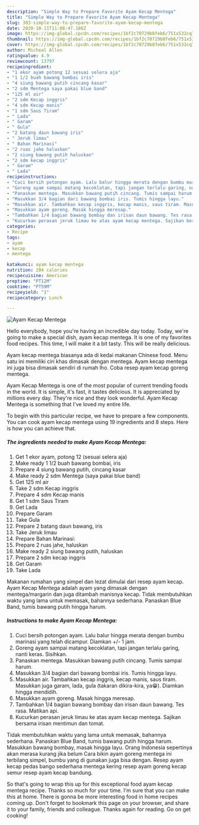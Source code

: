 ```yaml
---
description: "Simple Way to Prepare Favorite Ayam Kecap Mentega"
title: "Simple Way to Prepare Favorite Ayam Kecap Mentega"
slug: 303-simple-way-to-prepare-favorite-ayam-kecap-mentega
date: 2020-10-11T11:08:47.186Z
image: https://img-global.cpcdn.com/recipes/1bf2c70729b8feb6/751x532cq70/ayam-kecap-mentega-foto-resep-utama.jpg
thumbnail: https://img-global.cpcdn.com/recipes/1bf2c70729b8feb6/751x532cq70/ayam-kecap-mentega-foto-resep-utama.jpg
cover: https://img-global.cpcdn.com/recipes/1bf2c70729b8feb6/751x532cq70/ayam-kecap-mentega-foto-resep-utama.jpg
author: Micheal Allen
ratingvalue: 4.9
reviewcount: 13797
recipeingredient:
- "1 ekor ayam potong 12 sesuai selera aja"
- "1 1/2 buah bawang bombai iris"
- "4 siung bawang putih cincang kasar"
- "2 sdm Mentega saya pakai blue band"
- "125 ml air"
- "2 sdm Kecap inggris"
- "4 sdm Kecap manis"
- "1 sdm Saus Tiram"
- " Lada"
- " Garam"
- " Gula"
- "2 batang daun bawang iris"
- " Jeruk limau"
- " Bahan Marinasi"
- "2 ruas jahe haluskan"
- "2 siung bawang putih haluskan"
- "2 sdm kecap inggris"
- " Garam"
- " Lada"
recipeinstructions:
- "Cuci bersih potongan ayam. Lalu balur hingga merata dengan bumbu marinasi yang telah dicampur. Diamkan +/- 1 jam."
- "Goreng ayam sampai matang kecoklatan, tapi jangan terlalu garing, nanti keras. Sisihkan."
- "Panaskan mentega. Masukkan bawang putih cincang. Tumis sampai harum."
- "Masukkan 3/4 bagian dari bawang bombai iris. Tumis hingga layu."
- "Masukkan air. Tambahkan kecap inggris, kecap manis, saus tiram. Masukkan juga garam, lada, gula (takaran dikira-kira, ya😁). Diamkan hingga mendidih."
- "Masukkan ayam goreng. Masak hingga meresap."
- "Tambahkan 1/4 bagian bawang bombay dan irisan daun bawang. Tes rasa. Matikan api."
- "Kucurkan perasan jeruk limau ke atas ayam kecap mentega. Sajikan bersama irisan mentimun dan tomat."
categories:
- Recipe
tags:
- ayam
- kecap
- mentega

katakunci: ayam kecap mentega 
nutrition: 284 calories
recipecuisine: American
preptime: "PT12M"
cooktime: "PT59M"
recipeyield: "1"
recipecategory: Lunch

---
```



![Ayam Kecap Mentega](https://img-global.cpcdn.com/recipes/1bf2c70729b8feb6/751x532cq70/ayam-kecap-mentega-foto-resep-utama.jpg)

Hello everybody, hope you're having an incredible day today. Today, we're going to make a special dish, ayam kecap mentega. It is one of my favorites food recipes. This time, I will make it a bit tasty. This will be really delicious.

Ayam kecap mentega biasanya ada di kedai makanan Chinese food. Menu satu ini memiliki ciri khas dimasak dengan mentega. Ayam kecap mentega ini juga bisa dimasak sendiri di rumah lho. Coba resep ayam kecap goreng mentega.

Ayam Kecap Mentega is one of the most popular of current trending foods in the world. It is simple, it's fast, it tastes delicious. It is appreciated by millions every day. They're nice and they look wonderful. Ayam Kecap Mentega is something that I've loved my entire life.


To begin with this particular recipe, we have to prepare a few components. You can cook ayam kecap mentega using 19 ingredients and 8 steps. Here is how you can achieve that.

<!--inarticleads1-->

##### The ingredients needed to make Ayam Kecap Mentega:

1. Get 1 ekor ayam, potong 12 (sesuai selera aja)
1. Make ready 1 1/2 buah bawang bombai, iris
1. Prepare 4 siung bawang putih, cincang kasar
1. Make ready 2 sdm Mentega (saya pakai blue band)
1. Get 125 ml air
1. Take 2 sdm Kecap inggris
1. Prepare 4 sdm Kecap manis
1. Get 1 sdm Saus Tiram
1. Get  Lada
1. Prepare  Garam
1. Take  Gula
1. Prepare 2 batang daun bawang, iris
1. Take  Jeruk limau
1. Prepare  Bahan Marinasi:
1. Prepare 2 ruas jahe, haluskan
1. Make ready 2 siung bawang putih, haluskan
1. Prepare 2 sdm kecap inggris
1. Get  Garam
1. Take  Lada


Makanan rumahan yang simpel dan lezat dimulai dari resep ayam kecap. Ayam Kecap Mentega adalah ayam yang dimasak dengan mentega/margarin dan juga ditambah manisnya kecap. Tidak membutuhkan waktu yang lama untuk memasak, bahannya sederhana. Panaskan Blue Band, tumis bawang putih hingga harum. 

<!--inarticleads2-->

##### Instructions to make Ayam Kecap Mentega:

1. Cuci bersih potongan ayam. Lalu balur hingga merata dengan bumbu marinasi yang telah dicampur. Diamkan +/- 1 jam.
1. Goreng ayam sampai matang kecoklatan, tapi jangan terlalu garing, nanti keras. Sisihkan.
1. Panaskan mentega. Masukkan bawang putih cincang. Tumis sampai harum.
1. Masukkan 3/4 bagian dari bawang bombai iris. Tumis hingga layu.
1. Masukkan air. Tambahkan kecap inggris, kecap manis, saus tiram. Masukkan juga garam, lada, gula (takaran dikira-kira, ya😁). Diamkan hingga mendidih.
1. Masukkan ayam goreng. Masak hingga meresap.
1. Tambahkan 1/4 bagian bawang bombay dan irisan daun bawang. Tes rasa. Matikan api.
1. Kucurkan perasan jeruk limau ke atas ayam kecap mentega. Sajikan bersama irisan mentimun dan tomat.


Tidak membutuhkan waktu yang lama untuk memasak, bahannya sederhana. Panaskan Blue Band, tumis bawang putih hingga harum. Masukkan bawang bombay, masak hingga layu. Orang Indonesia sepertinya akan merasa kurang jika belum Cara bikin ayam goreng mentega ini terbilang simpel, bumbu yang di gunakan juga bisa dengan. Resep ayam kecap pedas bango sederhana mentega kering resep ayam goreng kecap semur resep ayam kecap bandung. 

So that's going to wrap this up for this exceptional food ayam kecap mentega recipe. Thanks so much for your time. I'm sure that you can make this at home. There is gonna be more interesting food in home recipes coming up. Don't forget to bookmark this page on your browser, and share it to your family, friends and colleague. Thanks again for reading. Go on get cooking!
